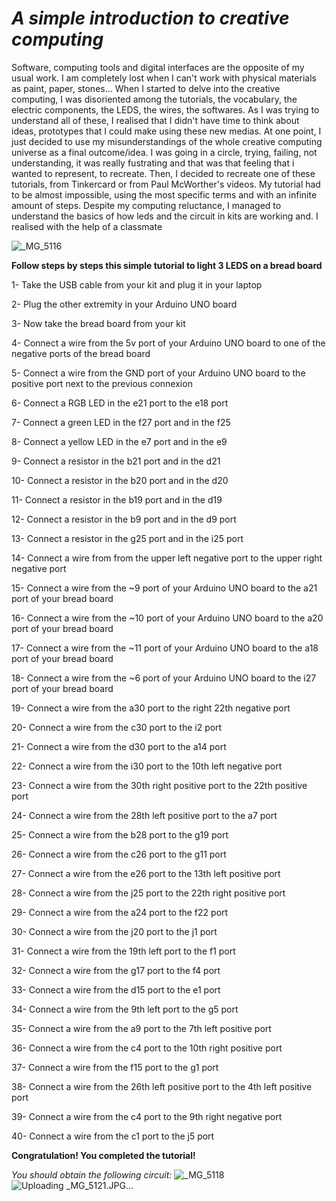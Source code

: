 # *A simple introduction to creative computing*

Software, computing tools and digital interfaces are the opposite of my usual work. I am completely lost when I can't work with physical materials as paint, paper, stones... When I started to delve into the creative computing, I was disoriented among the tutorials, the vocabulary, the electric components, the LEDS, the wires, the softwares. As I was trying to understand all of these, I realised that I didn't have time to think about ideas, prototypes that I could make using these new medias. At one point, I just decided to use my misunderstandings of the whole creative computing universe as a final outcome/idea. I was going in a circle, trying, failing, not understanding, it was really fustrating and that was that feeling that i wanted to represent, to recreate. Then, I decided to recreate one of these tutorials, from Tinkercard or from Paul McWorther's videos. My tutorial had to be almost impossible, using the most specific terms and with an infinite amount of steps. 
Despite my computing reluctance, I managed to understand the basics of how leds and the circuit in kits are working and. I realised with the help of a classmate

![_MG_5116](https://user-images.githubusercontent.com/94467816/142608983-4f26ed1a-11d9-4eba-9814-86e5d47b2a8f.JPG)


**Follow steps by steps this simple tutorial to light 3 LEDS on a bread board**

1- Take the USB cable from your kit and plug it in your laptop

2- Plug the other extremity in your Arduino UNO board

3- Now take the bread board from your kit

4- Connect a wire from the 5v port of your Arduino UNO board to one of the negative ports of the bread board

5- Connect a wire from the GND port of your Arduino UNO board to the positive port next to the previous connexion

6- Connect a RGB LED in the e21 port to the e18 port

7- Connect a green LED in the f27 port and in the f25

8- Connect a yellow LED in the e7 port and in the e9

9- Connect a resistor in the b21 port and in the d21

10- Connect a resistor in the b20 port and in the d20

11- Connect a resistor in the b19 port and in the d19

12- Connect a resistor in the b9 port and in the d9 port

13- Connect a resistor in the g25 port and in the i25 port

14- Connect a wire from from the upper left negative port to the upper right negative port

15- Connect a wire from the ~9 port of your Arduino UNO board to the a21 port of your bread board

16- Connect a wire from the ~10 port of your Arduino UNO board to the a20 port of your bread board

17- Connect a wire from the ~11 port of your Arduino UNO board to the a18 port of your bread board

18- Connect a wire from the ~6 port of your Arduino UNO board to the i27 port of your bread board

19- Connect a wire from the a30 port to the right 22th negative port

20- Connect a wire from the c30 port to the i2 port

21- Connect a wire from the d30 port to the a14 port

22- Connect a wire from the i30 port to the 10th left negative port

23- Connect a wire from the 30th right positive port to the 22th positive port

24- Connect a wire from the 28th left positive port to the a7 port 

25- Connect a wire from the b28 port to the g19 port

26- Connect a wire from the c26 port to the g11 port

27- Connect a wire from the e26 port to the 13th left positive port

28- Connect a wire from the j25 port to the 22th right positive port

29- Connect a wire from the a24 port to the f22 port

30- Connect a wire from the j20 port to the j1 port

31- Connect a wire from the 19th left port to the f1 port

32- Connect a wire from the g17 port to the f4 port

33- Connect a wire from the d15 port to the e1 port

34- Connect a wire from the 9th left port to the g5 port

35- Connect a wire from the a9 port to the 7th left positive port

36- Connect a wire from the c4 port to the 10th right positive port

37- Connect a wire from the f15 port to the g1 port

38- Connect a wire from the 26th left positive port to the 4th left positive port 

39- Connect a wire from the c4 port to the 9th right negative port

40- Connect a wire from the c1 port to the j5 port

**Congratulation! You completed the tutorial!**

*You should obtain the following circuit:*
![_MG_5118](https://user-images.githubusercontent.com/94467816/142609445-a4e5cfee-9478-4ed0-a547-1b44f844b57d.JPG)![Uploading _MG_5121.JPG…]()



















